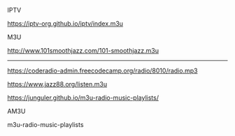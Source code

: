 IPTV

https://iptv-org.github.io/iptv/index.m3u

M3U

http://www.101smoothjazz.com/101-smoothjazz.m3u

---

https://coderadio-admin.freecodecamp.org/radio/8010/radio.mp3

https://www.jazz88.org/listen.m3u

https://junguler.github.io/m3u-radio-music-playlists/

AM3U

m3u-radio-music-playlists
